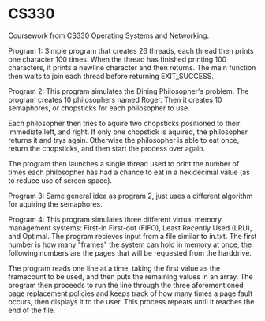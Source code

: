 # CS330
Coursework from CS330 Operating Systems and Networking.

Program 1:
Simple program that creates 26 threads, each thread then prints one character 100 times.  When the thread has finished printing 100 characters, it prints a newline character and then returns.  The main function then waits to join each thread before returning EXIT_SUCCESS.

Program 2:
This program simulates the Dining Philosopher's problem.  The program creates 10 philosophers named Roger.  Then it creates 10 semaphores, or chopsticks for each philosopher to use.

Each philosopher then tries to aquire two chopsticks positioned to their immediate left, and right.  If only one chopstick is aquired, the philosopher returns it and trys again.  Otherwise the philosopher is able to eat once, return the chopsticks, and then start the process over again.

The program then launches a single thread used to print the number of times each philosopher has had a chance to eat in a hexidecimal value (as to reduce use of screen space).

Program 3:
Same general idea as program 2, just uses a different algorithm for aquiring the semaphores.

Program 4:
This program simulates three different virtual memory management systems: First-in First-out (FIFO), Least Recently Used (LRU), and Optimal.  The program recieves input from a file similar to in.txt.  The first number is how many "frames" the system can hold in memory at once, the following numbers are the pages that will be requested from the harddrive.

The program reads one line at a time, taking the first value as the framecount to be used, and then puts the remaining values in an array.  The program then proceeds to run the line through the three aforementioned page replacement policies and keeps track of how many times a page fault occurs, then displays it to the user. This process repeats until it reaches the end of the file.
